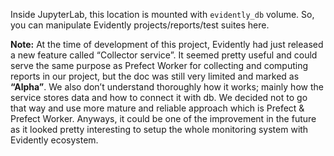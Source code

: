 Inside JupyterLab, this location is mounted with `evidently_db` volume. So, you can manipulate Evidently projects/reports/test suites here.

**Note:** At the time of development of this project, Evidently had just released a new feature called “Collector service”. It seemed pretty useful and could serve the same purpose as Prefect Worker for collecting and computing reports in our project, but the doc was still very limited and marked as **“Alpha”**. We also don’t understand thoroughly how it works; mainly how the service stores data and how to connect it with db. We decided not to go that way and use more mature and reliable approach which is Prefect & Prefect Worker. Anyways, it could be one of the improvement in the future as it looked pretty interesting to setup the whole monitoring system with Evidently ecosystem.